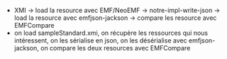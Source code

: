 * XMI -> load la resource avec EMF/NeoEMF -> notre-impl-write-json -> load la resource avec emfjson-jackson -> compare les resource avec EMFCompare
* on load sampleStandard.xmi, on récupère les ressources qui nous intéressent, on les sérialise en json, on les désérialise avec emfjson-jackson, on compare les deux resources avec EMFCompare